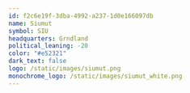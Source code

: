 ```yaml
---
id: f2c6e19f-3dba-4992-a237-1d0e166097db
name: Siumut
symbol: SIU
headquarters: Grndland
political_leaning: -20
color: "#e52321"
dark_text: false
logo: /static/images/siumut.png
monochrome_logo: /static/images/siumut_white.png
---
```

